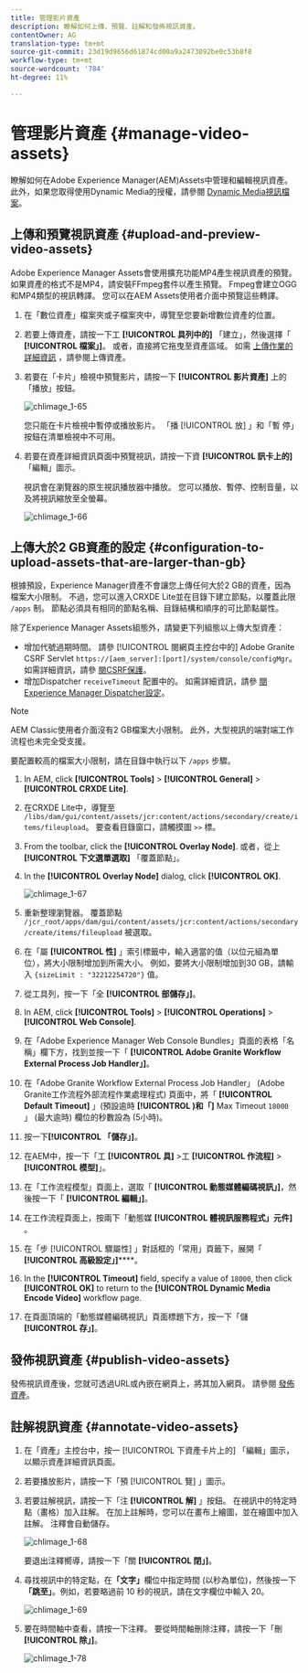 ```yaml
---
title: 管理影片資產
description: 瞭解如何上傳、預覽、註解和發佈視訊資產。
contentOwner: AG
translation-type: tm+mt
source-git-commit: 23d19d9656d61874cd00a9a2473092be0c53b8f8
workflow-type: tm+mt
source-wordcount: '784'
ht-degree: 11%

---
```



# 管理影片資產 {#manage-video-assets}

瞭解如何在Adobe Experience Manager(AEM)Assets中管理和編輯視訊資產。 此外，如果您取得使用Dynamic Media的授權，請參閱 [Dynamic Media視訊檔案](/help/assets/video.md)。

## 上傳和預覽視訊資產 {#upload-and-preview-video-assets}

Adobe Experience Manager Assets會使用擴充功能MP4產生視訊資產的預覽。 如果資產的格式不是MP4，請安裝FFmpeg套件以產生預覽。 Fmpeg會建立OGG和MP4類型的視訊轉譯。 您可以在AEM Assets使用者介面中預覽這些轉譯。

1. 在「數位資產」檔案夾或子檔案夾中，導覽至您要新增數位資產的位置。
1. 若要上傳資產，請按一下工 **[!UICONTROL 具列中的]** 「建立」，然後選擇「 **[!UICONTROL 檔案」]**。 或者，直接將它拖曳至資產區域。 如需 [上傳作業的詳細資訊](managing-assets-touch-ui.md#uploading-assets) ，請參閱上傳資產。
1. 若要在「卡片」檢視中預覽影片，請按一下 **[!UICONTROL 影片資產]** 上的「播放」按鈕。

   ![chlimage_1-65](assets/chlimage_1-201.png)

   您只能在卡片檢視中暫停或播放影片。 「播 [!UICONTROL 放] 」和「暫  停」按鈕在清單檢視中不可用。

1. 若要在資產詳細資訊頁面中預覽視訊，請按一下資 **[!UICONTROL 訊卡上的]** 「編輯」圖示。

   視訊會在瀏覽器的原生視訊播放器中播放。 您可以播放、暫停、控制音量，以及將視訊縮放至全螢幕。

   ![chlimage_1-66](assets/chlimage_1-202.png)

## 上傳大於2 GB資產的設定 {#configuration-to-upload-assets-that-are-larger-than-gb}

根據預設，Experience Manager資產不會讓您上傳任何大於2 GB的資產，因為檔案大小限制。 不過，您可以進入CRXDE Lite並在目錄下建立節點，以覆蓋此限 `/apps` 制。 節點必須具有相同的節點名稱、目錄結構和順序的可比節點屬性。

除了Experience Manager Assets組態外，請變更下列組態以上傳大型資產：

* 增加代號過期時間。 請參 [!UICONTROL 閱網頁主控台中的] Adobe Granite CSRF Servlet `https://[aem_server]:[port]/system/console/configMgr`。 如需詳細資訊，請參 [閱CSRF保護](/help/sites-developing/csrf-protection.md)。
* 增加Dispatcher `receiveTimeout` 配置中的。 如需詳細資訊，請參 [閱Experience Manager Dispatcher設定](https://docs.adobe.com/content/help/en/experience-manager-dispatcher/using/configuring/dispatcher-configuration.html#renders-options)。

>[!NOTE]
>
>AEM Classic使用者介面沒有2 GB檔案大小限制。 此外，大型視訊的端對端工作流程也未完全受支援。

要配置較高的檔案大小限制，請在目錄中執行以下 `/apps` 步驟。

1. In AEM, click **[!UICONTROL Tools]** > **[!UICONTROL General]** > **[!UICONTROL CRXDE Lite]**.
1. 在CRXDE Lite中，導覽至 `/libs/dam/gui/content/assets/jcr:content/actions/secondary/create/items/fileupload`。 要查看目錄窗口，請觸摸圖 `>>` 標。
1. From the toolbar, click the **[!UICONTROL Overlay Node]**. 或者，從上 **[!UICONTROL 下文選單選取]** 「覆蓋節點」。
1. In the **[!UICONTROL Overlay Node]** dialog, click **[!UICONTROL OK]**.

   ![chlimage_1-67](assets/chlimage_1-203.png)

1. 重新整理瀏覽器。 覆蓋節點 `/jcr_root/apps/dam/gui/content/assets/jcr:content/actions/secondary/create/items/fileupload` 被選取。
1. 在「屬 **[!UICONTROL 性]** 」索引標籤中，輸入適當的值（以位元組為單位），將大小限制增加到所需大小。 例如，要將大小限制增加到30 GB，請輸入 `{sizeLimit : "32212254720"}` 值。

1. 從工具列，按一下「全 **[!UICONTROL 部儲存」]**。
1. In AEM, click **[!UICONTROL Tools]** > **[!UICONTROL Operations]** > **[!UICONTROL Web Console]**.
1. 在「Adobe Experience Manager Web Console Bundles」頁面的表格「名稱」欄下方，找到並按一下「 **[!UICONTROL Adobe Granite Workflow External Process Job Handler」]**。
1. 在「Adobe Granite Workflow External Process Job Handler」 (Adobe Granite工作流程外部流程作業處理程式) 頁面中，將「 **[!UICONTROL Default Timeout]** 」(預設逾時 **[!UICONTROL )和「]** Max Timeout `18000` 」 (最大逾時) 欄位的秒數設為 (5小時)。
1. 按一下&#x200B;**[!UICONTROL 「儲存」]**。
1. 在AEM中，按一下「工 **[!UICONTROL 具]** >工 **[!UICONTROL 作流程]** > **[!UICONTROL 模型]**」。
1. 在「工作流程模型」頁面上，選取「 **[!UICONTROL 動態媒體編碼視訊」]**，然後按一下「 **[!UICONTROL 編輯」]**。
1. 在工作流程頁面上，按兩下「動態媒 **[!UICONTROL 體視訊服務程式」元件]** 。
1. 在「步 [!UICONTROL 驟屬性] 」對話框的「常用」頁籤下，展開「 **[!UICONTROL 高級設定」]******。
1. In the **[!UICONTROL Timeout]** field, specify a value of `18000`, then click **[!UICONTROL OK]** to return to the **[!UICONTROL Dynamic Media Encode Video]** workflow page.
1. 在頁面頂端的「動態媒體編碼視訊」頁面標題下方，按一下「儲 **[!UICONTROL 存」]**。

## 發佈視訊資產 {#publish-video-assets}

發佈視訊資產後，您就可透過URL或內嵌在網頁上，將其加入網頁。 請參閱 [發佈資產](/help/assets/publishing-dynamicmedia-assets.md)。

## 註解視訊資產 {#annotate-video-assets}

1. 在「資產」主控台中，按一 [!UICONTROL 下資產卡片上的] 「編輯」圖示，以顯示資產詳細資訊頁面。
1. 若要播放影片，請按一下「預 [!UICONTROL 覽] 」圖示。
1. 若要註解視訊，請按一下「注 **[!UICONTROL 解]** 」按鈕。 在視訊中的特定時點（畫格）加入註解。 在加上註解時，您可以在畫布上繪圖，並在繪圖中加入註解。 注釋會自動儲存。

   ![chlimage_1-68](assets/chlimage_1-204.png)

   要退出注釋嚮導，請按一下「關 **[!UICONTROL 閉」]**。

1. 尋找視訊中的特定點，在&#x200B;**「文字」**&#x200B;欄位中指定時間 (以秒為單位)，然後按一下&#x200B;**「跳至」**。例如，若要略過前 10 秒的視訊，請在文字欄位中輸入 20。

   ![chlimage_1-69](assets/chlimage_1-205.png)

1. 要在時間軸中查看，請按一下注釋。 要從時間軸刪除注釋，請按一下「刪 **[!UICONTROL 除」]**。

   ![chlimage_1-78](assets/chlimage_1-206.png)
